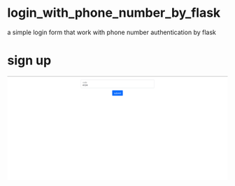 # login_with_phone_number_by_flask
a simple login form that work with phone number authentication by flask
# sign up
![sign up picture](/main/screenshot/verify.png)
